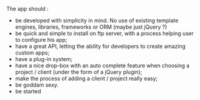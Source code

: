 The app should :

  * be developed with simplicity in mind. No use of existing template engines, libraries, frameworks or ORM (maybe just jQuery ?)
  * be quick and simple to install on ftp server, with a process helping user to configure his app;
  * have a great API, letting the ability for developers to create amazing custom apps;
  * have a plug-in system;
  * have a nice drop-box with an auto complete feature when choosing a project / client (under the form of a jQuery plugin);
  * make the process of adding a client / project really easy;
  * be goddam sexy.
  * be started